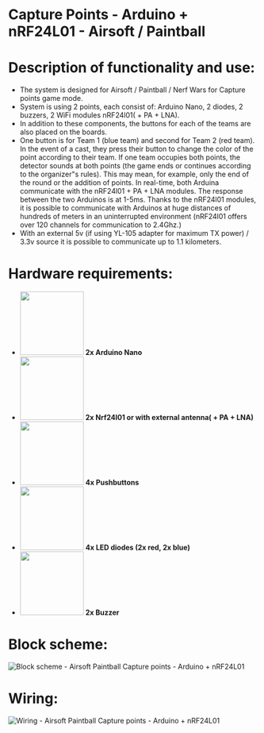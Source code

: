 # Capture Points - Arduino + nRF24L01 - Airsoft / Paintball
# Description of functionality and use:
* The system is designed for Airsoft / Paintball / Nerf Wars for Capture points game mode.
* System is using 2 points, each consist of: Arduino Nano, 2 diodes, 2 buzzers, 2 WiFi modules nRF24l01( + PA + LNA). 
* In addition to these components, the buttons for each of the teams are also placed on the boards.
* One button is for Team 1 (blue team) and second for Team 2 (red team). In the event of a cast, they press their button to change the color of the point according to their team.
If one team occupies both points, the detector sounds at both points (the game ends or continues according to the organizer"s rules). This may mean, for example, only the end of the round or the addition of points. In real-time, both Arduina communicate with the nRF24l01 + PA + LNA modules. The response between the two Arduinos is at 1-5ms.
Thanks to the nRF24l01 modules, it is possible to communicate with Arduinos at huge distances of hundreds of meters in an uninterrupted environment (nRF24l01 offers over 120 channels for communication to 2.4Ghz.) 
* With an external 5v (if using YL-105 adapter for maximum TX power) / 3.3v source it is possible to communicate up to 1.1 kilometers.
# Hardware requirements:
* <img src="https://www.vanheusden.com/modsyn/cvos/imgs/arduino-nano.jpg" width="128" height="128"> **2x Arduino Nano**
* <img src="https://www.robotop.lv/638-home/nrf24l01-wireless-module-24g.jpg" width="128" height="128"> **2x Nrf24l01 or with external antenna( + PA + LNA)**
* <img src="https://camo.githubusercontent.com/969c923235b513193b50de054f0b1263d0b5563e/68747470733a2f2f692e696d6775722e636f6d2f4a4d646b4254522e706e67" width="128" height="128"> **4x Pushbuttons**
* <img src="https://www.svetsuciastok.sk/out/pictures/1/4960-1-led_yellow_3mm_10-15mcd_50_.jpg" width="128" height="128"> **4x LED diodes (2x red, 2x blue)**
* <img src="https://www.gotron.be/media/catalog/product/cache/small_image/256x256/beff4985b56e3afdbeabfc89641a4582/b/e/bev18_1_1.jpg" width="128" height="128"> **2x Buzzer**
# Block scheme:
![Block scheme - Airsoft Paintball Capture points - Arduino + nRF24L01](https://i.imgur.com/hglnwgX.jpg)
# Wiring:
![Wiring - Airsoft Paintball Capture points - Arduino + nRF24L01](https://i.imgur.com/noWoy6S.png)
